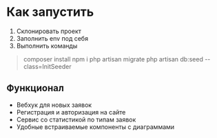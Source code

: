 # Как запустить


1. Склонировать проект
2. Заполнить env под себя
3. Выполнить команды
> composer install
> npm i
> php artisan migrate
> php artisan db:seed --class=InitSeeder

## Функционал

- Вебхук для новых заявок
- Регистрация и авторизация на сайте
- Сервис со статистикой по типам заявок
- Удобные встраиваемые компоненты с диаграммами
